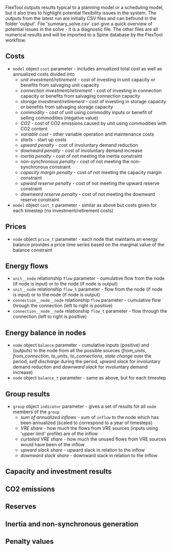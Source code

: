 FlexTool outputs results typical to a planning model or a scheduling model, but it also tries to highlight potential flexibility issues in the system. 
The outputs from the latest run are initially CSV files and can befound in the folder 'output'. File 'summary_solve.csv' can give a quick overview
of potential issues in the solve - it is a diagnostic file. The other files are all numerical results and will be imported to a Spine database by the FlexTool
workflow.

## Costs

- `model` object `cost` parameter - includes annualized total cost as well as annualized costs divided into 
  - *unit investment/retirement* - cost of investing in unit capacity or benefits from salvaging unit capacity
  - *connection investment/retirement* - cost of investing in connection capacity or benefits from salvaging connection capacity
  - *storage investment/retirement* - cost of investing in storage capacity or benefits from salvaging storage capacity
  - *commodity* - cost of unit using commodity inputs or benefit of selling commodities (negative value)
  - *CO2* - cost of CO2 emissions caused by unit using commodities with CO2 content
  - *variable cost* - other variable operation and maintenance costs
  - *starts* - start up costs
  - *upward penalty* - cost of involuntary demand reduction
  - *downward penalty* - cost of involuntary demand increase
  - *inertia penalty* - cost of not meeting the inertia constraint
  - *non-synchronous penalty* - cost of not meeting the non-synchronous constraint
  - *capacity margin penalty* - cost of not meeting the capacity margin constraint
  - *upward reserve penalty* - cost of not meeting the upward reserve constraint
  - *downward reserve penalty* - cost of not meeting the downward reserve constraint
- `model` object `cost_t` parameter - similar as above but costs given for each timestep (no investment/retirement costs)

## Prices

- `node` object `price_t` parameter - each node that maintains an energy balance provides a price time series based on the marginal value of the balance constraint

## Energy flows

- `unit__node` relationship `flow` parameter - cumulative flow from the node (if node is input) or to the node (if node is output)
- `unit__node` relationship `flow_t` parameter - flow from the node (if node is input) or to the node (if node is output)
- `connection__node__node` relationship `flow` parameter - cumulative flow through the connection (left to right is positive)
- `connection__node__node` relationship `flow_t` parameter - flow through the connection (left to right is positive)

## Energy balance in nodes

- `node` object `balance` parameter - cumulative inputs (positive) and (outputs) to the node from all the possible sources (*from_units*, *from_connection*, *to_units*, *to_connections*, *state change* over the period, *self discharge* during the period, *upward slack* for involuntary demand reduction and *downward slack* for involuntary demand increase)
- `node` object `balance_t` parameter - same as above, but for each timestep

## Group results

- `group` object `indicator` parameter - gives a set of results for all `node` members of the `group`
  - *sum of annualized inflows* - sum of `inflow` to the node which has been annualized (scaled to correspond to a year of timesteps)
  - *VRE share* - how much the flows from VRE sources (inputs using  'upper limit' profile) are of the inflow
  - *curtailed VRE share* - how much the unused flows from VRE sources would have been of the inflow
  - *upward slack share* - upward slack in relation to the inflow
  - *downward slack share* - downward slack in relation to the inflow

## Capacity and investment results

## CO2 emissions

## Reserves

## Inertia and non-synchronous generation

## Penalty values

